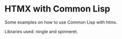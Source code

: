 # HTMX with Common Lisp
Some examples on how to use Common Lisp with htmx.

Libraries used: ningle and spinneret.
